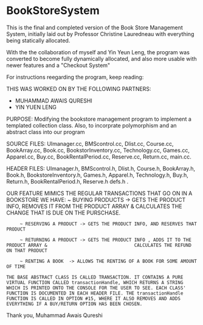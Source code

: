 # BookStoreSystem

This is the final and completed version of the Book Store Management System, initially laid out by Professor Christine Lauredneau with everything being statically allocated.

With the the collaboration of myself and Yin Yeun Leng, the program was converted to become fully dynamically allocated, and also more usable with newer features and a "Checkout System"

For instructions reegarding the program, keep reading:

THIS WAS WORKED ON BY THE FOLLOWING PARTNERS:
- MUHAMMAD AWAIS QURESHI
- YIN YUEN LENG

PURPOSE:  Modifying the bookstore management program to implement a templated collection class. Also, to incorprate polymorphism and an abstract class into our program

SOURCE FILES: UImanager.cc, BMScontrol.cc, Dlist.cc, Course.cc, BookArray.cc, Book.cc, BookstorInventory.cc, Technology.cc, Games.cc, Apparel.cc, Buy.cc, BookRentalPeriod.cc, Reserve.cc, Return.cc, main.cc.

HEADER FILES: UImanager.h, BMScontrol.h, Dlist.h, Course.h, BookArray.h, Book.h, BookstoreInventory.h, Games.h, Apparel.h, Technology.h, Buy.h, Return.h, BookRentalPeriod.h, Reserve.h defs.h .


OUR FEATURE MIMICS THE REGULAR TRANSACTIONS THAT GO ON IN A BOOKSTORE
WE HAVE: ~ BUYING PRODUCTS -> GETS THE PRODUCT INFO, REMOVES IT FROM THE PRODUCT ARRAY & 				   					  CALCULATES THE CHANGE THAT IS DUE ON THE PURSCHASE.

		 ~ RESERVING A PRODUCT -> GETS THE PRODUCT INFO, AND RESERVES THAT PRODUCT

		 ~ RETURNING A PRODUCT -> GETS THE PRODUCT INFO , ADDS IT TO THE PRODUCT ARRAY & 								CALCULATES THE REFUND ON THAT PRODUCT

		 ~ RENTING A BOOK  -> ALLOWS THE RENTING OF A BOOK FOR SOME AMOUNT OF TIME

	THE BASE ABSTRACT CLASS IS CALLED TRANSACTION. IT CONTAINS A PURE VIRTUAL FUNCTION CALLED transactionHandle, WHICH RETURNS A STRING WHICH IS PRINTED ONTO THE CONSOLE FOR THE USER TO SEE. EACH CLASS' FUNCTION IS DOCUMENTED IN EACH HEADER FILE. THE transactionHandle FUNCTION IS CALLED IN OPTION #15, WHERE IT ALSO REMOVES AND ADDS EVERYTHING IF A BUY/RETURN OPTION HAS BEEN CHOSEN. 





Thank you,
Muhammad Awais Qureshi

